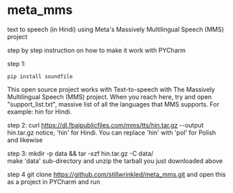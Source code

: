 # meta_mms
text to speech (in Hindi) using Meta's Massively Multilingual Speech (MMS) project

step by step instruction on how to make it work with PYCharm

step 1: 
```
pip install soundfile 
```
This open source project works with Text-to-speech with The Massively Multilingual Speech (MMS) project. When you reach here, try and open "support_list.txt", massive list of all the languages that MMS supports. For example: hin for Hindi.

step 2:
curl https://dl.fbaipublicfiles.com/mms/tts/hin.tar.gz --output hin.tar.gz 
notice, 'hin' for Hindi. You can replace 'hin' with 'pol' for Polish and likewise

step 3:
mkdir -p data && tar -xzf hin.tar.gz -C data/   
make 'data' sub-directory and unzip the tarball you just downloaded above

step 4 
git clone https://github.com/stillwrinkled/meta_mms.git
and open this as a project in PYCharm and run
